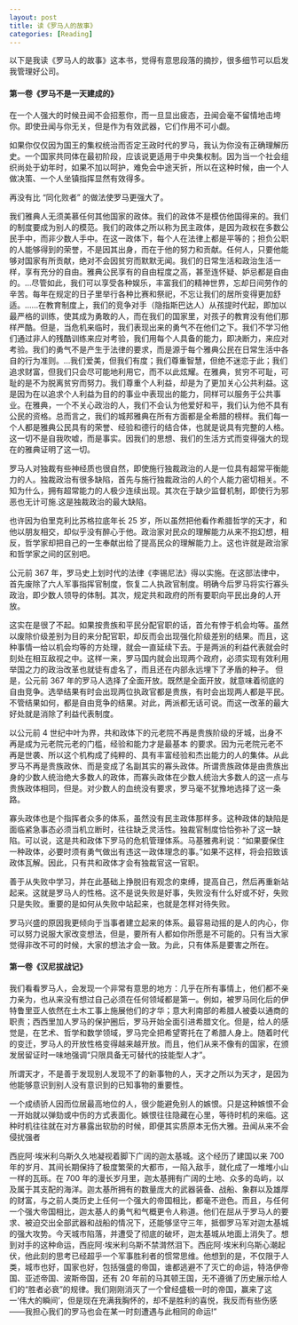 ```yaml
---
layout: post
title: 读《罗马人的故事》
categories: [Reading]
---
```


以下是我读《罗马人的故事》这本书，觉得有意思段落的摘抄，很多细节可以启发我管理好公司。

#### 第一卷《罗马不是一天建成的》

在一个人强大的时候丑闻不会招惹你，而一旦显出疲态，丑闻会毫不留情地击垮你。即使丑闻与你无关，但是作为有效武器，它们作用不可小觑。

如果你仅仅因为国王的集权统治而否定王政时代的罗马，我认为你没有正确理解历史。一个国家共同体在最初阶段，应该说更适用于中央集权制。因为当一个社会组织尚处于幼年时，如果不加以呵护，难免会中途天折，所以在这种时候，由一个人做决策、一个人坐镇指挥显然有效得多。

再没有比 “同化败者” 的做法使罗马更强大了。

我们雅典人无须美慕任何其他国家的政体。我们的政体不是模仿他国得来的。我们的制度要成为别人的模范。我们的政体之所以称为民主政体，是因为政权在多数公民手中，而非少数人手中。在这一政体下，每个人在法律上都是平等的；担负公职的人能够得到的荣誉，不是因其出身，而在于他的努力和贡献。任何人，只要他能够对国家有所贡献，绝对不会因贫穷而默默无闻。我们的日常生活和政治生活一样，享有充分的自由。雅典公民享有的自由程度之高，甚至连怀疑、妒忌都是自由的。…尽管如此，我们可以享受各种娱乐，丰富我们的精神世界，忘却日间劳作的辛苦。每年在规定的日子里举行各种比赛和祭祀，不忘让我们的居所变得更加舒适。……在教育制度上，我们的竞争对手（隐指斯巴达人）从孩提时代起，即加以最严格的训练，使其成为勇敢的人，而在我们的国家里，对孩子的教育没有他们那样严酷。但是，当危机来临时，我们表现出来的勇气不在他们之下。我们不学习他们通过非人的残酷训练来应对考验，我们用每个人具备的能力，即决断力，来应对考验。我们的勇气不是产生于法律的要求，而是源于每个雅典公民在日常生活中各自的行为准则。…我们爱美，但我们有度；我们尊重智慧，但绝不迷恋于此；我们追求财富，但我们只会尽可能地利用它，而不以此炫耀。在雅典，贫穷不可耻，可耻的是不为脱离贫穷而努力。我们尊重个人利益，却是为了更加关心公共利益。这是因为在以追求个人利益为目的的事业中表现出的能力，同样可以服务于公共事业。在雅典，一个不关心政治的人，我们不会认为他爱好和平，我们认为他不具有公民的资格。总而言之，我们的城邦雅典在所有方面都是全希腊的榜样。我们每一个人都是雅典公民具有的荣誉、经验和德行的结合体，也就是说具有完整的人格。
这一切不是自我吹嘘，而是事实。因我们的思想、我们的生活方式而变得强大的现在的雅典证明了这一切。

罗马人对独裁有些神经质也很自然，即使施行独裁政治的人是一位具有超常平衡能力的人。独裁政治有很多缺陷，首先与施行独裁政治的人的个人能力密切相关。不知为什么，拥有超常能力的人极少连续出现。其次在于缺少监督机制，即使行为邪恶也无计可施.这是独裁政治的最大缺陷。

也许因为伯里克利比苏格拉底年长 25 岁，所以虽然把他看作希腊哲学的天才，和他以朋友相交，却似乎没有醉心于他。政治家对民众的理解能力从来不抱幻想，相反，哲学家却把自己的一生奉献出给了提高民众的理解能力上。这也许就是政治家和哲学家之间的区别吧。

公元前 367 年，罗马史上划时代的法律《李锡尼法》得以实施。在这部法律中，首先废除了六人军事指挥官制度，恢复二人执政官制度。明确今后罗马将实行寡头政治，即少数人领导的体制。其次，规定共和政府的所有要职向平民出身的人开放。

这实在是很了不起。如果按贵族和平民分配官职的话，首允有悖于机会均等。虽然以废除价级差别为目的来分配官职，却反而会出现强化阶级差别的结果。而且，这种事情一给以机会均等的方处理，就会一直延续下去。于是两派的利益代表就会时刻处在相互敌视之中。这样一来，罗马国内就会出现两个政府，必须实现有效利用举国之力的政治改革也就徒有虚名了，而且还在内部永远埋下了矛盾的种子。
但是，公元前 367 年的罗马人选择了全面开放。既然是全面开放，就意味着彻底的自由竞争。选举结果有时会出现两位执政官都是贵族，有时会出现两人都是平民。不管结果如何，都是自由竞争的结果。对此，两派都无话可说。而这一改革的最大好处就是消除了利益代表制度。

以公元前 4 世纪中叶为界，共和政体下的元老院不再是贵族阶级的牙城，出身不再是成为元老院元老的门槛，经验和能力才是最基本
的要求。因为元老院元老不再是世袭、所以这个机构成了纯粹的、具有丰富经验和杰出能力的人的集体。从此罗马不再是贵族政休、而是变成了名副其实的寡头政体。所谓贵族政体是由贵族出身的少数人统治绝大多数人的政体，而寡头政体在少数人统治大多数人的这一点与贵族政体相同，但是。对少数人的血统没有要求，罗马毫不犹豫地选择了这一条路。

寡头政体也是个指挥者众多的体系，虽然没有民主政体那样多。这种政体的缺陷是面临紧急事态必须当机立断时，往往缺乏灵活性。独裁官制度恰恰弥补了这一缺陷。可以说，这是共和政体下罗马的危机管理体系。马基雅弗利说：“如果要保住一种政体，必要时须有勇气做出有违这一政体理念的事。”如果不这样，将会招致该政体瓦解。因此，只有共和政体才会有独裁官这一官职。

善于从失败中学习，并在此基础上挣脱旧有观念的束缚，提高自己，然后再重新站起来。这就是罗马人的性格。这不是说失败是好事，失败没有什么好或不好，失败只是失败。重要的是如何从失败中站起来，也就是怎样对待失败。

罗马兴盛的原因我更倾向于当事者建立起来的体系。最容易动摇的是人的内心，你可以努力说服大家改变想法，但是，要所有人都如你所愿是不可能的。只有当大家觉得非改不可的时候，大家的想法才会一致。为此，只有体系是要害之所在。

#### 第一卷《汉尼拔战记》
我们看看罗马人，会发现一个非常有意思的地方：几乎在所有事情上，他们都不亲力亲为，也从来没有想过自己必须在任何领域都是第一。例如，被罗马同化后的伊特鲁里亚人依然在土木工事上施展他们的才华；意大利南部的希腊人被委以通商的职责；西西里加人罗马的保护圈后，罗马开始全面引进希腊文化。但是，给人的感觉是，在艺术、哲学和数学领域，罗马完全把希望寄托在了希腊人身上。随着时代的变迁，罗马人的开放性格变得越来越开放。而且，他们从来不像有的国家，在颁发居留证时一味地强调“只限具备无可替代的技能型人才”。

所谓天才，不是善于发现别人发现不了的新事物的人，天才之所以为天才，是因为他能够意识到别人没有意识到的已知事物的重要性。

一个成绩骄人因而位居最高地位的人，很少能避免别人的嫉恨。只是这种嫉恨不会一开始就以弹劾或中伤的方式表面化。嫉恨往往隐藏在心里，等待时机的来临。这种时机往往就在对方暴露出软肋的时候，即便其实质原本无伤大雅。丑闻从来不会侵扰强者

西庇阿·埃米利乌斯久久地凝视着脚下广阔的迦太基城。这个经历了建国以来 700 年的岁月、其间长期保持了极度繁荣的大都市，一陷入敌手，就化成了一堆堆小山一样的瓦砾。在 700 年的漫长岁月里，迦太基拥有广阔的土地、众多的岛屿，以及属于其支配的海洋。迦太基所拥有的数量庞大的武器装备、战船、象群以及雄厚的财富，与之前人类历史上任何一个强大的帝国相比，都毫不逊色。而且，与任何一个强大帝国相比，迦太基人的勇气和气概更令人称道。他们在屈从于罗马人的要求、被迫交出全部武器和战船的情况下，还能够坚守三年，抵御罗马军对迦太基城的强大攻势。今天城市陷落，并遭受了彻底的破坏，迦太基城从地面上消失了。想到对手的这种命运，西庇阿·埃米利乌斯不禁潸然泪下。西庇阿·埃米利乌斯心潮起伏，他此刻的思考已经超乎一个军事胜利者的惯常思维。他想到的是，不仅限于人类，城市也好，国家也好，包括强盛的帝国，谁都逃避不了灭亡的命运，特洛伊帝国、亚述帝国、波斯帝国，还有 20 年前的马其顿王国，无不遵循了历史展示给人们的“胜者必衰”的规律。我们刚刚消灭了一个曾经盛极一时的帝国，赢来了这一‘伟大的瞬间’，但是现在充满我胸怀的，却不是胜利的喜悦，我反而有些伤感——我担心我们的罗马也会在某一时刻遭遇与此相同的命运!”
